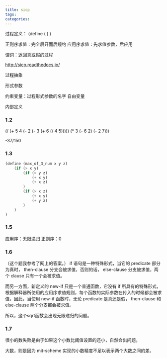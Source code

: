 ```yaml
---
title: sicp
tags:
categories:
---
```


过程定义：
(define (<name> <formal parameters>) <body>)

正则序求值：完全展开而后规约
应用序求值：先求值参数，后应用

谓词：返回真或假的过程

http://sicp.readthedocs.io/

过程抽象

形式参数

约束变量：过程形式参数的名字
自由变量

内部定义


### 1.2

(/ (+ 5 4 (- 2 (- 3 (+ 6 (/ 4 5))))) (* 3 (- 6 2) (- 2 7)))

-37/150

### 1.3

```lisp
(define (max_of_3_num x y z)
    (if (> x y)
        (if (> y z)
            (+ x y)
            (+ x z)
        )
        (if (> x z)
            (+ x y)
            (+ y z)
        )
    )
)
```

### 1.5

应用序：无限递归
正则序：0

### 1.6

（这个题我参考了网上的答案。）
if 语句是一种特殊形式，当它的 predicate 部分为真时， then-clause 分支会被求值，否则的话， else-clause 分支被求值，两个 clause 只有一个会被求值。

而另一方面，新定义的 new-if 只是一个普通函数，它没有 if 所具有的特殊形式，根据解释器所使用的应用序求值规则，每个函数的实际参数在传入的时候都会被求值，因此，当使用 new-if 函数时，无论 predicate 是真还是假， then-clause 和 else-clause 两个分支都会被求值。

所以，这个sqrt函数会出现无限递归的问题。

### 1.7

很小的数失败是由于如果这个小数比阈值设置的还小，自然会出问题。

大数，则是因为 mit-scheme 实现的小数精度不足以表示两个大数之间的差。